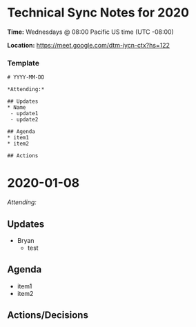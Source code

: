 # Technical Sync Notes for 2020

**Time:** Wednesdays @ 08:00 Pacific US time (UTC -08:00)

**Location:** https://meet.google.com/dtm-iycn-ctx?hs=122

### Template
```
# YYYY-MM-DD

*Attending:*

## Updates
* Name
 - update1
 - update2

## Agenda
* item1
* item2

## Actions
```

# 2020-01-08

*Attending:*

## Updates
* Bryan
  - test 

## Agenda
* item1
* item2

## Actions/Decisions